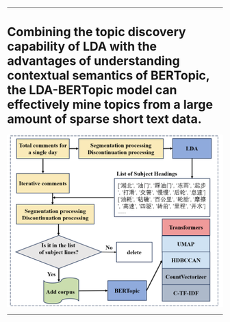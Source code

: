 ***
# Combining the topic discovery capability of LDA with the advantages of understanding contextual semantics of BERTopic, the LDA-BERTopic model can effectively mine topics from a large amount of sparse short text data.
![img.png](img.png)
***
